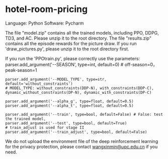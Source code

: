# hotel-room-pricing
Language: Python
Software: Pycharm

The file "model.zip" contains all the trained models, including PPO, DDPG, TD3, and AC. Please unzip it to the root directory.
The file "results.zip" contains all the episode rewards for the picture draw. If you run 'draw_pictures.py', please unzip it to the root directory first.

If you run the 'PPOtrain.py', please correctly use the parameters:
    parser.add_argument('--SEASON', type=int, default=0)  # off-season=0，peak-season=1
    
    parser.add_argument('--MODEL_TYPE', type=str, default='without_constraints')
    # MODEL_TYPE: without_constraints(DDP-N), with_constraints(DDP-C), dynamic_without_constraints(DP-N), dynamic_with_constraints(DP-C)

    parser.add_argument('--alpha_g', type=float, default=0.5)
    parser.add_argument('--alpha_t', type=float, default=0.5)
    
    parser.add_argument('--train', type=bool, default=False) # False: test the trained model, 
    parser.add_argument('--test', type=bool, default=True)
    # train_adjust is used for stage II
    parser.add_argument('--train_adjust', type=bool, default=False)
    
We do not upload the environment file of the deep reinforcement learning for the privacy protection, please contact wangxinmin@upc.edu.cn if you need.
